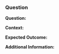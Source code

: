 ### Question

**Question:**
<!-- Clearly state your question. -->

**Context:**
<!-- Provide context or details related to your question. This can include code snippets, error messages, or other relevant information. -->

**Expected Outcome:**
<!-- Describe what you were expecting to happen. -->

**Additional Information:**
<!-- Add any other information or screenshots that could help clarify your question. -->